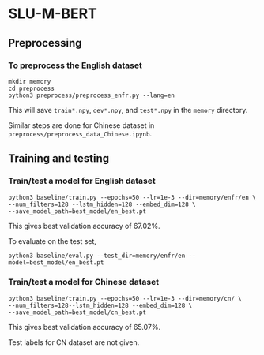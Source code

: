 # SLU-M-BERT

## Preprocessing

### To preprocess the English dataset

```
mkdir memory
cd preprocess
python3 preprocess/preprocess_enfr.py --lang=en
```
This will save `train*.npy`, `dev*.npy`, and `test*.npy` 
in the `memory` directory.

Similar steps are done for Chinese dataset 
in `preprocess/preprocess_data_Chinese.ipynb`.


## Training and testing

### Train/test a model for English dataset

```
python3 baseline/train.py --epochs=50 --lr=1e-3 --dir=memory/enfr/en \
--num_filters=128 --lstm_hidden=128 --embed_dim=128 \
--save_model_path=best_model/en_best.pt
```

This gives best validation accuracy of 67.02%.

To evaluate on the test set,

```
python3 baseline/eval.py --test_dir=memory/enfr/en --model=best_model/en_best.pt
```


### Train/test a model for Chinese dataset

```
python3 baseline/train.py --epochs=50 --lr=1e-3 --dir=memory/cn/ \
--num_filters=128--lstm_hidden=128 --embed_dim=128 \
--save_model_path=best_model/cn_best.pt
```

This gives best validation accuracy of 65.07%.

Test labels for CN dataset are not given.


